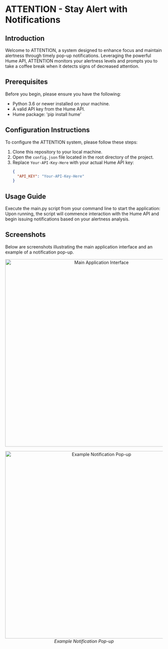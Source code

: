 # ATTENTION - Stay Alert with Notifications

## Introduction
Welcome to ATTENTION, a system designed to enhance focus and maintain alertness through timely pop-up notifications. Leveraging the powerful Hume API, ATTENTION monitors your alertness levels and prompts you to take a coffee break when it detects signs of decreased attention.

## Prerequisites
Before you begin, please ensure you have the following:
- Python 3.6 or newer installed on your machine.
- A valid API key from the Hume API.
- Hume package: 'pip install hume'

## Configuration Instructions
To configure the ATTENTION system, please follow these steps:

1. Clone this repository to your local machine.
2. Open the `config.json` file located in the root directory of the project.
3. Replace `Your-API-Key-Here` with your actual Hume API key:
   ```json
   {
     "API_KEY": "Your-API-Key-Here"
   }
## Usage Guide

Execute the main.py script from your command line to start the application:
Upon running, the script will commence interaction with the Hume API and begin issuing notifications based on your alertness analysis.

## Screenshots

Below are screenshots illustrating the main application interface and an example of a notification pop-up.

<p align="center">
  <img src="./images/img.jpg" alt="Main Application Interface" width="600">
  <br>
</p>
<p align="center">
  <img src="./images/notification.png" alt="Example Notification Pop-up" width="600">
  <br>
  <em>Example Notification Pop-up</em>
</p>
